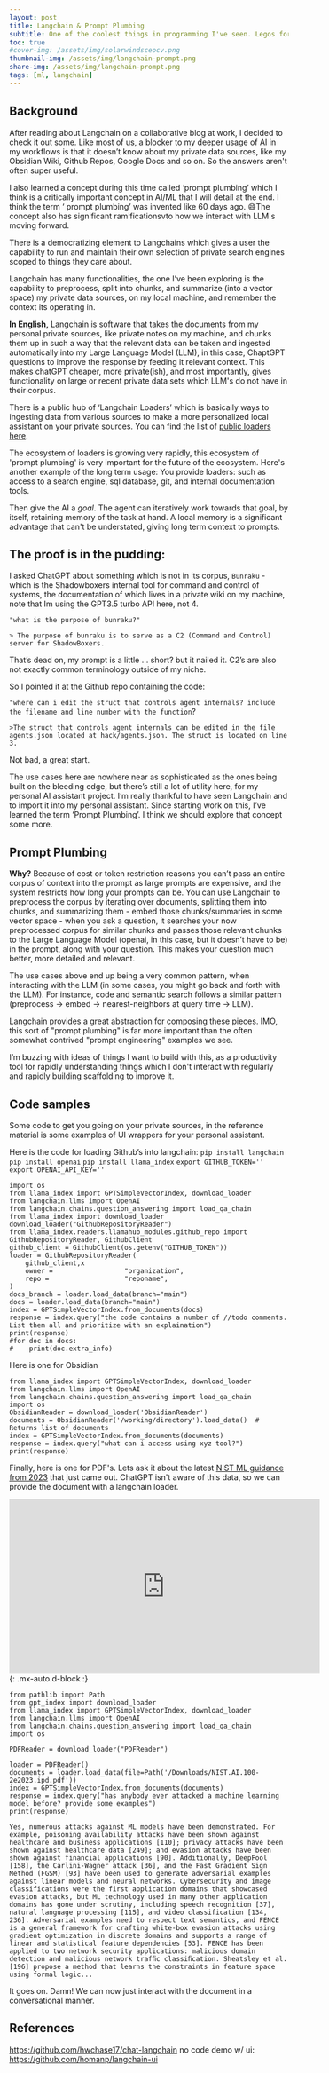 ```yaml
---
layout: post
title: Langchain & Prompt Plumbing
subtitle: One of the coolest things in programming I've seen. Legos for AI.
toc: true
#cover-img: /assets/img/solarwindsceocv.png
thumbnail-img: /assets/img/langchain-prompt.png
share-img: /assets/img/langchain-prompt.png
tags: [ml, langchain]
---
```


## Background 

After reading about Langchain on a collaborative blog at work, I decided to check it out some. Like most of us, a blocker to my deeper usage of
AI in my workflows is that it doesn’t know about my private data sources, like my Obsidian Wiki, Github Repos, Google Docs and so on.  So the answers aren't often super useful.

I also learned a concept during this time called ‘prompt plumbing’ which I think is a critically important concept in AI/ML that
I will detail at the end.  I think the term ‘ prompt plumbing’ was invented like 60 days ago.
 😅The concept also has significant ramificationsvto how we interact with LLM's moving forward. 

There is a democratizing element to Langchains which gives a user the capability to run and maintain their own selection of private search engines scoped to things they care about.


Langchain has many functionalities, the one I’ve been exploring is the capability to preprocess, split into chunks, and summarize (into a vector space) my private data sources, on my local machine, and remember the context its operating in. 


**In English,** Langchain is software that takes the documents from my personal private sources, like private notes on my machine, and chunks them up in such a way that the relevant data can be taken and ingested automatically into my Large Language Model (LLM), in this case, ChaptGPT questions to improve the response by feeding it relevant context.  This makes chatGPT cheaper, more private(ish), and most importantly, gives functionality on large or recent private data sets which LLM's do not have in their corpus.


There is a public hub of ‘Langchain Loaders’ which is basically ways to ingesting data from various sources to make a more personalized local assistant on your private sources.
You can find the list of [public loaders here](https://github.com/emptycrown/llama-hub).  


The ecosystem of loaders is growing very rapidly, this ecosystem of 'prompt plumbing' is very important for the future of the ecosystem.
Here's another example of the long term usage: 
You provide loaders: such as access to a search engine, sql database, git, and internal documentation tools. 

Then give the AI a *goal*. The agent can iteratively work towards that goal, by itself, retaining memory of the task at hand.
A local memory is a significant advantage that can't be understated, giving long term context to prompts. 

## The proof is in the pudding: 

I asked ChatGPT about something which is not in its corpus, `Bunraku`  - which is the Shadowboxers internal tool for command and control of systems, the documentation of which lives in a private wiki on my machine, note that Im using the GPT3.5 turbo API here, not 4. 

`"what is the purpose of bunraku?"` 


    > The purpose of bunraku is to serve as a C2 (Command and Control) server for ShadowBoxers.

That’s dead on, my prompt is a little … short? but it nailed it. C2’s are also not exactly common terminology outside of my niche. 

So I pointed it at the Github repo containing the code:

`"where can i edit the struct that controls agent internals? include the filename and line number with the function`?


    >The struct that controls agent internals can be edited in the file agents.json located at hack/agents.json. The struct is located on line 3.

Not bad, a great start.

The use cases here are nowhere near as sophisticated as the ones being built on the bleeding edge, but there’s still a lot of utility here, for my personal AI assistant project. I’m really thankful to have seen Langchain and to import it into my personal assistant.
Since starting work on this, I’ve learned the term ‘Prompt Plumbing’. I think we should explore that concept some more.


## Prompt Plumbing 

**Why?**
Because of cost or token restriction reasons you can’t pass an entire corpus of context into the prompt as large prompts are expensive, and the system restricts how long your prompts can be.
You can use Langchain to  preprocess the corpus by iterating over documents, splitting them into chunks, and summarizing them - embed those chunks/summaries in some vector space - when you ask a question, it searches your now preprocessed corpus for similar chunks and passes those relevant chunks to the Large Language Model (openai, in this case, but it doesn’t have to be) in the prompt, along with your question.
This makes your question much better, more detailed and relevant.
 
The use cases above end up being a very common pattern, when interacting with the LLM (in some cases, you might go back and forth with the LLM). For instance, code and semantic search follows a similar pattern (preprocess -> embed -> nearest-neighbors at query time -> LLM).

Langchain provides a great abstraction for composing these pieces. IMO, this sort of "prompt plumbing" is far more important than the often somewhat contrived "prompt engineering" examples we see.

I’m buzzing with ideas of things I want to build with this, as a productivity tool for rapidly understanding things which I don't interact with regularly and rapidly building scaffolding to improve it. 


## Code samples
Some code to get you going on your private sources, in the reference material is some examples of UI wrappers for your personal assistant. 

Here is the code for loading Github’s into langchain:
`pip install langchain` 
`pip install openai` 
`pip install llama_index` 
`export GITHUB_TOKEN=''` 
`export OPENAI_API_KEY=''` 

    import os
    from llama_index import GPTSimpleVectorIndex, download_loader
    from langchain.llms import OpenAI
    from langchain.chains.question_answering import load_qa_chain
    from llama_index import download_loader
    download_loader("GithubRepositoryReader")
    from llama_index.readers.llamahub_modules.github_repo import GithubRepositoryReader, GithubClient
    github_client = GithubClient(os.getenv("GITHUB_TOKEN"))
    loader = GithubRepositoryReader(
        github_client,x
        owner =                  "organization",
        repo =                   "reponame",
    )
    docs_branch = loader.load_data(branch="main")
    docs = loader.load_data(branch="main")
    index = GPTSimpleVectorIndex.from_documents(docs)
    response = index.query("the code contains a number of //todo comments. List them all and prioritize with an explaination")
    print(response)
    #for doc in docs:
    #    print(doc.extra_info)

Here is one for Obsidian 


    from llama_index import GPTSimpleVectorIndex, download_loader
    from langchain.llms import OpenAI
    from langchain.chains.question_answering import load_qa_chain
    import os
    ObsidianReader = download_loader('ObsidianReader')
    documents = ObsidianReader('/working/directory').load_data()  # Returns list of documents
    index = GPTSimpleVectorIndex.from_documents(documents)
    response = index.query("what can i access using xyz tool?")
    print(response) 


Finally, here is one for PDF's. Lets ask it about the latest [NIST ML guidance from 2023](https://nvlpubs.nist.gov/nistpubs/ai/NIST.AI.100-2e2023.ipd.pdf) that just came out. ChatGPT isn't aware of this data, so we can provide the document with a langchain loader. 

<iframe src="https://capture.dropbox.com/embed/SyyjrOEWx20WHe0g?source=copy-embed" width="560" height="315" frameborder="0" allow="accelerometer; autoplay; clipboard-write; encrypted-media; gyroscope; picture-in-picture" allowfullscreen></iframe> {: .mx-auto.d-block :}  

    from pathlib import Path
    from gpt_index import download_loader
    from llama_index import GPTSimpleVectorIndex, download_loader
    from langchain.llms import OpenAI   
    from langchain.chains.question_answering import load_qa_chain
    import os

    PDFReader = download_loader("PDFReader")

    loader = PDFReader()
    documents = loader.load_data(file=Path('/Downloads/NIST.AI.100-2e2023.ipd.pdf'))
    index = GPTSimpleVectorIndex.from_documents(documents)
    response = index.query("has anybody ever attacked a machine learning model before? provide some examples")
    print(response)


```Yes, numerous attacks against ML models have been demonstrated. For example, poisoning availability attacks have been shown against healthcare and business applications [110]; privacy attacks have been shown against healthcare data [249]; and evasion attacks have been shown against financial applications [90]. Additionally, DeepFool [158], the Carlini-Wagner attack [36], and the Fast Gradient Sign Method (FGSM) [93] have been used to generate adversarial examples against linear models and neural networks. Cybersecurity and image classifications were the first application domains that showcased evasion attacks, but ML technology used in many other application domains has gone under scrutiny, including speech recognition [37], natural language processing [115], and video classification [134, 236]. Adversarial examples need to respect text semantics, and FENCE is a general framework for crafting white-box evasion attacks using gradient optimization in discrete domains and supports a range of linear and statistical feature dependencies [53]. FENCE has been applied to two network security applications: malicious domain detection and malicious network trafﬁc classiﬁcation. Sheatsley et al. [196] propose a method that learns the constraints in feature space using formal logic...``` 

It goes on. Damn! We can now just interact with the document in a conversational manner. 




## References
https://github.com/hwchase17/chat-langchain
no code demo w/ ui: https://github.com/homanp/langchain-ui 